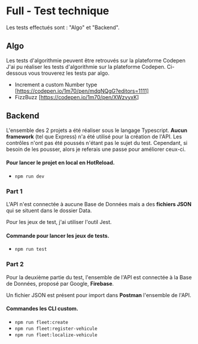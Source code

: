 # Full - Test technique

Les tests effectués sont : "Algo" et "Backend".

## Algo

Les tests d'algorithmie peuvent être retrouvés sur la plateforme Codepen
J'ai pu réaliser les tests d'algorithmie sur la plateforme Codepen. Ci-dessous vous trouverez les tests par algo.

- Increment a custom Number type [https://codepen.io/1m70/pen/mdqNQgG?editors=1111]
- FizzBuzz [https://codepen.io/1m70/pen/XWzvyxK]

## Backend

L'ensemble des 2 projets a été réaliser sous le langage Typescript. **Aucun framework** (tel que Express) n'a été utilisé pour la création de l'API.
Les contrôles n'ont pas été poussés n'étant pas le sujet du test. Cependant, si besoin de les pousser, alors je referais une passe pour améliorer ceux-ci.

#### Pour lancer le projet en local en HotReload.

- `npm run dev`

### Part 1

L'API n'est connectée à aucune Base de Données mais a des **fichiers JSON** qui se situent dans le dossier Data.

Pour les jeux de test, j'ai utiliser l'outil Jest.

#### Commande pour lancer les jeux de tests.

- `npm run test`


### Part 2

Pour la deuxième partie du test, l'ensemble de l'API est connectée à la Base de Données, proposé par Google, **Firebase**.

Un fichier JSON est présent pour import dans **Postman** l'ensemble de l'API.

#### Commandes les CLI custom.

- `npm run fleet:create`
- `npm run fleet:register-vehicule`
- `npm run fleet:localize-vehicule`